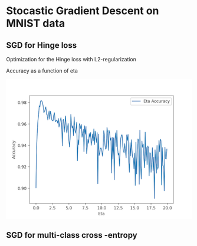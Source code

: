 <h1> Stocastic Gradient Descent on MNIST data </h>
<h2> SGD for Hinge loss </h2>
<p> Optimization for the Hinge loss with L2-regularization </p>

<p> Accuracy as a function of eta</p>
<img src="https://github.com/nezawr/university/blob/main/intro_to_ml/HW3/charts/1_a.png" alt="alt text" title="Eta" width="2000" />


<h2> SGD for multi-class cross -entropy</h2>
 
